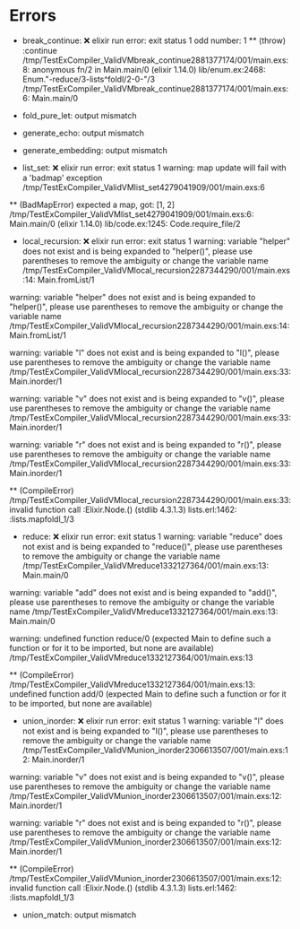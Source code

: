 # Errors

- break_continue: ❌ elixir run error: exit status 1
odd number: 1
** (throw) :continue
    /tmp/TestExCompiler_ValidVMbreak_continue2881377174/001/main.exs:8: anonymous fn/2 in Main.main/0
    (elixir 1.14.0) lib/enum.ex:2468: Enum."-reduce/3-lists^foldl/2-0-"/3
    /tmp/TestExCompiler_ValidVMbreak_continue2881377174/001/main.exs:6: Main.main/0

- fold_pure_let: output mismatch
- generate_echo: output mismatch
- generate_embedding: output mismatch
- list_set: ❌ elixir run error: exit status 1
warning: map update will fail with a 'badmap' exception
  /tmp/TestExCompiler_ValidVMlist_set4279041909/001/main.exs:6

** (BadMapError) expected a map, got: [1, 2]
    /tmp/TestExCompiler_ValidVMlist_set4279041909/001/main.exs:6: Main.main/0
    (elixir 1.14.0) lib/code.ex:1245: Code.require_file/2

- local_recursion: ❌ elixir run error: exit status 1
warning: variable "helper" does not exist and is being expanded to "helper()", please use parentheses to remove the ambiguity or change the variable name
  /tmp/TestExCompiler_ValidVMlocal_recursion2287344290/001/main.exs:14: Main.fromList/1

warning: variable "helper" does not exist and is being expanded to "helper()", please use parentheses to remove the ambiguity or change the variable name
  /tmp/TestExCompiler_ValidVMlocal_recursion2287344290/001/main.exs:14: Main.fromList/1

warning: variable "l" does not exist and is being expanded to "l()", please use parentheses to remove the ambiguity or change the variable name
  /tmp/TestExCompiler_ValidVMlocal_recursion2287344290/001/main.exs:33: Main.inorder/1

warning: variable "v" does not exist and is being expanded to "v()", please use parentheses to remove the ambiguity or change the variable name
  /tmp/TestExCompiler_ValidVMlocal_recursion2287344290/001/main.exs:33: Main.inorder/1

warning: variable "r" does not exist and is being expanded to "r()", please use parentheses to remove the ambiguity or change the variable name
  /tmp/TestExCompiler_ValidVMlocal_recursion2287344290/001/main.exs:33: Main.inorder/1

** (CompileError) /tmp/TestExCompiler_ValidVMlocal_recursion2287344290/001/main.exs:33: invalid function call :Elixir.Node.()
    (stdlib 4.3.1.3) lists.erl:1462: :lists.mapfoldl_1/3

- reduce: ❌ elixir run error: exit status 1
warning: variable "reduce" does not exist and is being expanded to "reduce()", please use parentheses to remove the ambiguity or change the variable name
  /tmp/TestExCompiler_ValidVMreduce1332127364/001/main.exs:13: Main.main/0

warning: variable "add" does not exist and is being expanded to "add()", please use parentheses to remove the ambiguity or change the variable name
  /tmp/TestExCompiler_ValidVMreduce1332127364/001/main.exs:13: Main.main/0

warning: undefined function reduce/0 (expected Main to define such a function or for it to be imported, but none are available)
  /tmp/TestExCompiler_ValidVMreduce1332127364/001/main.exs:13

** (CompileError) /tmp/TestExCompiler_ValidVMreduce1332127364/001/main.exs:13: undefined function add/0 (expected Main to define such a function or for it to be imported, but none are available)


- union_inorder: ❌ elixir run error: exit status 1
warning: variable "l" does not exist and is being expanded to "l()", please use parentheses to remove the ambiguity or change the variable name
  /tmp/TestExCompiler_ValidVMunion_inorder2306613507/001/main.exs:12: Main.inorder/1

warning: variable "v" does not exist and is being expanded to "v()", please use parentheses to remove the ambiguity or change the variable name
  /tmp/TestExCompiler_ValidVMunion_inorder2306613507/001/main.exs:12: Main.inorder/1

warning: variable "r" does not exist and is being expanded to "r()", please use parentheses to remove the ambiguity or change the variable name
  /tmp/TestExCompiler_ValidVMunion_inorder2306613507/001/main.exs:12: Main.inorder/1

** (CompileError) /tmp/TestExCompiler_ValidVMunion_inorder2306613507/001/main.exs:12: invalid function call :Elixir.Node.()
    (stdlib 4.3.1.3) lists.erl:1462: :lists.mapfoldl_1/3

- union_match: output mismatch
